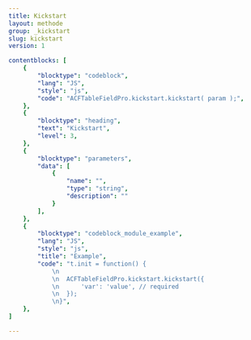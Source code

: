 ```yaml
---
title: Kickstart
layout: methode
group: _kickstart
slug: kickstart
version: 1

contentblocks: [
	{
		"blocktype": "codeblock",
		"lang": "JS",
		"style": "js",
		"code": "ACFTableFieldPro.kickstart.kickstart( param );",
	},
	{
		"blocktype": "heading",
		"text": "Kickstart",
		"level": 3,
	},
	{
		"blocktype": "parameters",
		"data": [
			{
				"name": "",
				"type": "string",
				"description": ""
			}
		],
	},
	{
		"blocktype": "codeblock_module_example",
		"lang": "JS",
		"style": "js",
		"title": "Example",
		"code": "t.init = function() {
			\n
			\n	ACFTableFieldPro.kickstart.kickstart({
			\n		'var': 'value', // required
			\n	});
			\n}",
	},
]

---
```


